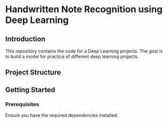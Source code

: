 # Handwritten Note Recognition using Deep Learning

## Introduction

This repository contains the code for a Deep Learning projects. The goal is to build a model for practice of different deep learning projects.

## Project Structure



## Getting Started

### Prerequisites

Ensure you have the required dependencies installed.
